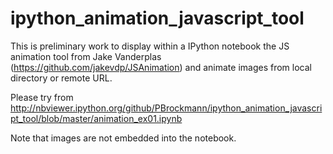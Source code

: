 # ipython_animation_javascript_tool

This is preliminary work to display within a IPython notebook 
the JS animation tool from Jake Vanderplas (https://github.com/jakevdp/JSAnimation) 
and animate images from local directory or remote URL.

Please try from http://nbviewer.ipython.org/github/PBrockmann/ipython_animation_javascript_tool/blob/master/animation_ex01.ipynb

Note that images are not embedded into the notebook.

